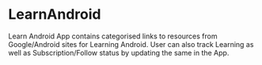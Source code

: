 # LearnAndroid
Learn Android App contains categorised links to resources from Google/Android sites for Learning Android. User can also track Learning as well as Subscription/Follow status by updating the same in the App.
